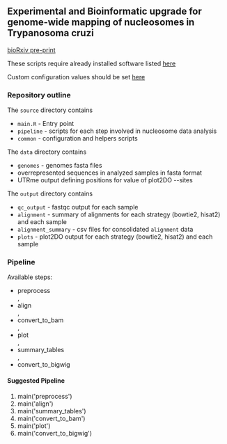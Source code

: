## Experimental and Bioinformatic upgrade for genome-wide mapping of nucleosomes in Trypanosoma cruzi

<a href="https://doi.org/10.1101/2021.07.02.450927" target="_blank">bioRxiv pre-print</a>

These scripts require already installed software listed <a href="https://github.com/paulati/nucleosome/blob/master/tools/tools.txt" target="_blank">here</a>

Custom configuration values should be set <a href="https://github.com/paulati/nucleosome/blob/master/source/common/config.yaml" target="_blank">here</a>

### Repository outline

The <code>source</code> directory contains
<ul>
<li><code>main.R</code> - Entry point</li>

<li><code>pipeline</code> - scripts for each step involved in nucleosome data analysis</li>
	
<li><code>common</code> - configuration and helpers scripts</li>
</ul>
The <code>data</code> directory contains
<ul>
	<li><code>genomes</code> - genomes fasta files</li>	
	<li>overrepresented sequences in analyzed samples in fasta format</li>	
	<li>UTRme output defining positions for value of plot2DO --sites</li>
</ul>  
The <code>output</code> directory contains
<ul>
	<li><code>qc_output</code> - fastqc output for each sample</li>	
	<li><code>alignment</code> - summary of alignments for each strategy (bowtie2, hisat2) and each sample</li>	
	<li><code>alignment_summary</code> - csv files for consolidated <code>alignment</code> data</li>	
	<li><code>plots</code> - plot2DO output for each strategy (bowtie2, hisat2) and each sample</li>	
</ul>  

### Pipeline

Available steps: 
<ul>
   <li>preprocess</li>, 
   <li>align</li>, 
   <li>convert_to_bam</li>,
   <li>plot</li>, 
   <li>summary_tables</li>, 
   <li>convert_to_bigwig</li>
</ul>

#### Suggested Pipeline

1. main('preprocess')
2. main('align')
3. main('summary_tables')
4. main('convert_to_bam')
5. main('plot')
6. main('convert_to_bigwig')

